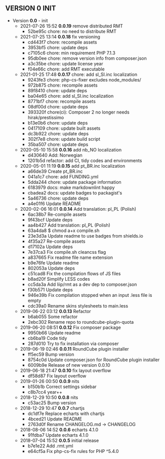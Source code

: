 
## VERSION 0  INIT

 * Version **0.0** - init
   * 2021-07-26 15:52  **0.0.19**  remove distributed RMT
      * 52be95c chore: no need to distribute RMT
   * 2021-07-25 13:14  **0.0.18**  fix versioning
      * cd443f7 chore: recompile assets
      * 3953bf5 chore: update deps
      * c7105c6 chore: min requirement PHP 7.1.3
      * 95db0ee chore: remove version info from composer.json
      * a3c35be chore: update license year
      * f04e66c chore: add RMT executable
   * 2021-01-25 17:48  **0.0.17**  chore: add sl_SI.inc localization
      * 9243fe3 chore: php-cs-fixer excludes node_modules/
      * 972b875 chore: recompile assets
      * 89f8410 chore: update deps
      * ba04e65 chore: add sl_SI.inc localization
      * 8771bf7 chore: recompile assets
      * 08df00d chore: update deps
      * 393320f chore(ci): Composer 2 no longer needs hirak/prestissimo
      * b13e0b6 chore: update deps
      * 0417109 chore: update built assets
      * dc3b922 chore: update deps
      * 302f7e8 chore: update build script
      * 35ba507 chore: update deps
   * 2020-05-10 15:58  **0.0.16**  add nb_NO localization
      * d430640 Add: Norwegian
      * 1201b5d refactor: add CI, tidy codes and environments
   * 2020-05-01 11:19  **0.0.15**  add pt_BR.inc localization
      * a66de39 Create pt_BR.inc
      * 041a1c7 chore: add FUNDING.yml
      * 5dda244 chore: update package information
      * 6183979 docs: make markdownlint happy
      * cbadea2 docs: update badges to packagist's
      * 5a46736 chore: update deps
      * a4e01f6 Update README
   * 2020-02-06 16:01  **0.0.14**  Add translation: pl_PL (Polish)
      * 6ac38b7 Re-compile assets
      * 9f43bcf Update deps
      * aa4b427 Add translation: pl_PL (Polish)
      * 63a4da8 $ chmod a+x compile.sh
      * 23e3d3a Update readme to use badges from shields.io
      * 4f35a27 Re-compile assets
      * d17102a Update deps
      * 7e37ca3 Fix compile.sh cleancss flag
      * a837665 Fix readme file name extension
      * b9e76fe Update readme
      * 802053a Update deps
      * c51cad8 Fix the compilation flows of JS files
      * b8ad20f Simplify LESS codes
      * cc5da3a Add liip/rmt as a dev dep to composer.json
      * f30b571 Update deps
      * 946e39b Fix compilation stopped when an input .less file is empty
      * cdc39a0 Rename skins stylesheets to main.less
   * 2019-06-22 03:12  **0.0.13**  Refactor
      * b6ab055 Some refactor
      * 2ebc302 Rename repo to roundcube-plugin-quota
   * 2019-06-20 08:51  **0.0.12**  Fix composer package
      * 9950b66 Update readme
      * cb6ba19 Code tidy
      * 287d010 Try to fix installation via composer
   * 2019-06-19 02:46  **0.0.11**  RoundCube plugin installer
      * ff5ec59 Bump version
      * 8754c0d Update composer.json for RoundCube plugin installer
      * 6009b9e Release of new version 0.0.10
   * 2019-06-18 21:47  **0.0.10**  fix layout overflow
      * df58d87 Fix layout overflow
   * 2019-01-26 00:50  **0.0.9**  nits
      * b150b1b Correct settings sidebar
      * c8b7cc4 year++
   * 2018-12-29 10:50  **0.0.8**  nits
      * c53ac25 Bump version
   * 2018-12-29 10:47  **0.0.7**  chartjs
      * dc1df7e Replace echarts with chartjs
      * 4bced21 Update README
      * 2763d0f Rename CHANGELOG.md -> CHANGELOG
   * 2018-08-06 14:52  **0.0.6**  echarts 4.1.0
      * 91fdba7 Update echarts 4.1.0
   * 2018-07-04 15:52  **0.0.5**  initial release
      * b7e1e22 Add .rmt.yml
      * e64cf5a Fix php-cs-fix rules for PHP ^5.4.0